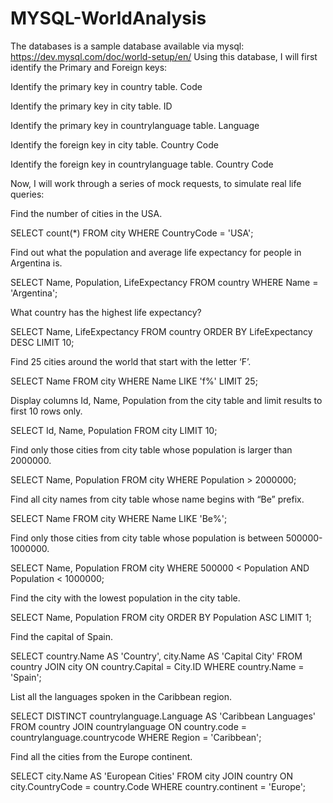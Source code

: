 # MYSQL-WorldAnalysis

The databases is a sample database available via mysql:
https://dev.mysql.com/doc/world-setup/en/
Using this database, I will first identify the Primary and Foreign keys:

Identify the primary key in country table.
Code

Identify the primary key in city table.
ID

Identify the primary key in countrylanguage table.
Language

Identify the foreign key in city table.
Country Code

Identify the foreign key in countrylanguage table.
Country Code

Now, I will work through a series of mock requests, to simulate real life queries:

Find the number of cities in the USA.

SELECT count(*) FROM city
WHERE CountryCode = 'USA';

Find out what the population and average life expectancy for people in Argentina is.

SELECT Name, Population, LifeExpectancy FROM country
WHERE Name = 'Argentina';

What country has the highest life expectancy?

SELECT Name, LifeExpectancy FROM country
ORDER BY LifeExpectancy DESC LIMIT 10;

Find 25 cities around the world that start with the letter ‘F’.

SELECT Name FROM city 
WHERE Name LIKE 'f%' LIMIT 25;

Display columns Id, Name, Population from the city table and limit results to first 10 rows only.

SELECT Id, Name, Population 
FROM city 
LIMIT 10;

Find only those cities from city table whose population is larger than 2000000.

SELECT Name, Population FROM city
WHERE Population > 2000000;

Find all city names from city table whose name begins with “Be” prefix.

SELECT Name FROM city
WHERE Name LIKE 'Be%';

Find only those cities from city table whose population is between 500000-1000000.

SELECT Name, Population FROM city
WHERE 500000 < Population AND Population < 1000000;

Find the city with the lowest population in the city table.

SELECT Name, Population FROM city
ORDER BY Population ASC LIMIT 1;

Find the capital of Spain.

SELECT country.Name AS 'Country', city.Name AS 'Capital City'
FROM country 
JOIN city 
ON country.Capital = City.ID 
WHERE country.Name = 'Spain';

List all the languages spoken in the Caribbean region.

SELECT DISTINCT countrylanguage.Language AS 'Caribbean Languages'
FROM country
JOIN
countrylanguage
ON country.code = countrylanguage.countrycode
WHERE Region = 'Caribbean';

Find all the cities from the Europe continent.

SELECT city.Name AS 'European Cities'
FROM city
JOIN country
ON city.CountryCode = country.Code
WHERE country.continent = 'Europe';
